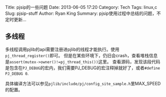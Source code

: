 Title: pjsip的一些问题
Date: 2013-06-05 17:20
Category: Tech
Tags: linux,c
Slug: pjsip-stuff
Author: Ryan King
Summary: pjsip使用过程中总结的问题，不定时更新...

## 多线程
多线程调用pjlib的api需要注册进pjlib的线程才能执行。使用`pj_thread_register()`即可。
但是在某些环境下，仍旧会crash，查看堆栈信息是`assert(mutex->owner()!=pj_thread_this())`这里。
查看源码，发现该段代码是包含在`PJ_DEBUG`的宏内，我们需要PJ_DEBUG的宏注释掉就好了，或者`#define PJ_DEBUG 0`.

具体编译方法可以参见`pjlib/include/pj/config_site_sample.h`里MAX_SPEED的配置。